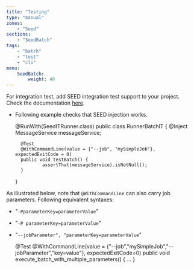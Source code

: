 ```yaml
---
title: "Testing"
type: "manual"
zones:
    - "Seed"
sections:
    - "SeedBatch"
tags:
    - "batch"
    - "test"
    - "cli"
menu:
    SeedBatch:
        weight: 40
---
```


For integration test, add SEED integration test support to your project. Check the documentation [here](../../testing/integration).

* Following example checks that SEED injection works.


    @RunWith(SeedITRunner.class)
    public class RunnerBatchIT {
        @Inject
        MessageService messageService;
     
        @Test
        @WithCommandLine(value = {"--job", "mySimpleJob"}, expectedExitCode = 0)
        public void testBatch() {
                assertThat(messageService).isNotNull();
        }
    }
 
As illustrated below, note that `@WithCommandLine` can also carry job parameters. Following equivalent syntaxes:

- "`-PparameterKey=parameterValue`" 
- "`-P parameterKey=parameterValue`"
- "`--jobParameter", "parameterKey=parameterValue`"


    @Test
    @WithCommandLine(value = {"--job","mySimpleJob","--jobParameter","key=value"}, expectedExitCode=0)
    public void execute_batch_with_multiple_parameters() {
        ...
    }
